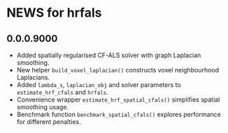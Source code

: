 # NEWS for hrfals

## 0.0.0.9000

* Added spatially regularised CF-ALS solver with graph Laplacian smoothing.
* New helper `build_voxel_laplacian()` constructs voxel neighbourhood Laplacians.
* Added `lambda_s`, `laplacian_obj` and solver parameters to `estimate_hrf_cfals` and `hrfals`.
* Convenience wrapper `estimate_hrf_spatial_cfals()` simplifies spatial smoothing usage.
* Benchmark function `benchmark_spatial_cfals()` explores performance for different penalties.

